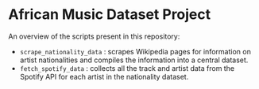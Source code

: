 # African Music Dataset Project

An overview of the scripts present in this repository:

- `scrape_nationality_data` : scrapes Wikipedia pages for information on artist nationalities and compiles the information into a central dataset.
- `fetch_spotify_data` : collects all the track and artist data from the Spotify API for each artist in the nationality dataset.
